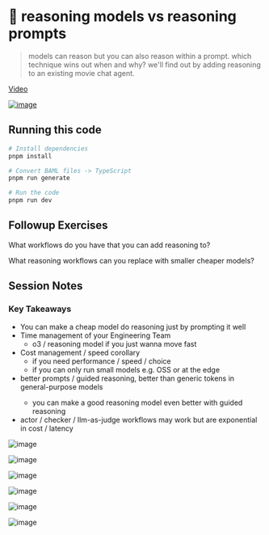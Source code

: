 # 🦄 reasoning models vs reasoning prompts

> models can reason but you can also reason within a prompt. which technique wins out when and why? we'll find out by adding reasoning to an existing movie chat agent.

[Video](https://youtu.be/D-pcKduKdYM)

[![image](https://img.youtube.com/vi/D-pcKduKdYM/0.jpg)](https://youtu.be/D-pcKduKdYM)

## Running this code

```bash
# Install dependencies
pnpm install
```

```bash
# Convert BAML files -> TypeScript
pnpm run generate
```

```bash
# Run the code
pnpm run dev
```

## Followup Exercises

What workflows do you have that you can add reasoning to?

What reasoning workflows can you replace with smaller cheaper models?

## Session Notes

### Key Takeaways

- You can make a cheap model do reasoning just by prompting it well
- Time management of your Engineering Team
     - o3 / reasoning model if you just wanna move fast
- Cost management / speed corollary
     - if you need performance / speed / choice 
     - if you can only run small models e.g. OSS or at the edge
- better prompts / guided reasoning, better than generic <THINK> 
  tokens in general-purpose models
     - you can make a good reasoning model even better with guided reasoning
- actor / checker / llm-as-judge workflows may work but are exponential in cost / latency


![image](https://github.com/user-attachments/assets/7fefd512-b488-437a-8ed1-f64024f6c781)



![image](https://github.com/user-attachments/assets/d01d797f-ee23-4e15-a3b5-58547ac33768)




![image](https://github.com/user-attachments/assets/f73d3db8-79d2-4f29-bb4f-758870e86c72)



![image](https://github.com/user-attachments/assets/b7290e01-ee31-4378-8943-fbd27ab2b0f3)



![image](https://github.com/user-attachments/assets/201380ad-837b-4dc7-8b49-9f7ba350ebbf)



![image](https://github.com/user-attachments/assets/d253a2d9-b4e4-43f2-9a7d-bfb549bf2571)

